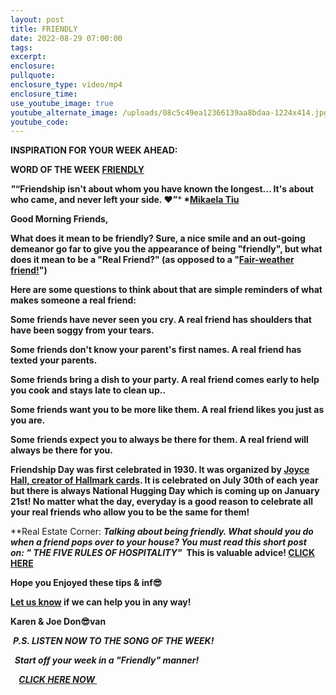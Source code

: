 ```yaml
---
layout: post
title: FRIENDLY
date: 2022-08-29 07:00:00
tags:
excerpt:
enclosure:
pullquote:
enclosure_type: video/mp4
enclosure_time:
use_youtube_image: true
youtube_alternate_image: /uploads/08c5c49ea12366139aa8bdaa-1224x414.jpg
youtube_code:
---
```

**INSPIRATION FOR YOUR WEEK AHEAD:**

**WORD OF THE WEEK&nbsp;[FRIENDLY](https://youtu.be/cNIg45GZ_ts)**

***"*“Friendship isn't about whom you have known the longest... It's about who came, and never left your side. ♥”*****&nbsp;*[Mikaela Tiu](https://theysaidso.com/quote/mikaela-tiu-friendship-isnt-about-whom-you-have-known-the-longest-its-about-who)**

**Good Morning Friends,**

**What does it mean to be friendly? Sure, a nice smile and an out-going demeanor go far to give you the appearance of being "friendly", but what does it mean to be a "Real Friend?" (as opposed to a "[Fair-weather friend\!](https://idioms.thefreedictionary.com/fair-weather+friend)")**

**Here are some questions to think about that are simple reminders of what makes someone a real friend:**

**Some friends have never seen you cry. A real friend has shoulders that have been soggy from your tears.**

**Some friends don't know your parent's first names. A real friend has texted your parents.&nbsp;**

**Some friends bring a dish to your party. A real friend comes early to help you cook and stays late to clean up..&nbsp; &nbsp;**

**Some friends want you to be more like them. A real friend likes you just as you are.&nbsp;**

**Some friends expect you to always be there for them. A real friend will always be there for you.&nbsp;**

**Friendship Day was first celebrated in 1930. It was organized by&nbsp;[Joyce Hall, creator of Hallmark cards](https://corporate.hallmark.com/about/j-c-hall/). It is celebrated on July 30th of each year but there is always National Hugging Day which is coming up on January 21st\! No matter what the day, everyday is a good reason to celebrate all your real friends who allow you to be the same for them\!**

**Real Estate Corner:&nbsp;****Talking about being friendly. What should you do when a friend pops over to your house? You must read this short post on:&nbsp;*" THE FIVE RULES OF HOSPITALITY"&nbsp;*&nbsp;This is valuable advice\!&nbsp;[CLICK HERE](https://uptasker.co.za/blog/the-five-rules-of-hospitality/)**

**Hope you Enjoyed these tips & inf😎**

**[Let us know](https://tampabayrealestatevideoblog.com/contact)&nbsp;if we can help you in any way\!&nbsp;**

**Karen & Joe Don😎van&nbsp;**

&nbsp;***P.S. LISTEN NOW TO THE SONG OF THE WEEK\!***

***&nbsp; Start off your week in a "Friendly" manner\!***

***&nbsp;&nbsp;******&nbsp;&nbsp;[CLICK HERE NOW&nbsp;](https://youtu.be/cNIg45GZ_ts)&nbsp;&nbsp;***

&nbsp;

&nbsp;